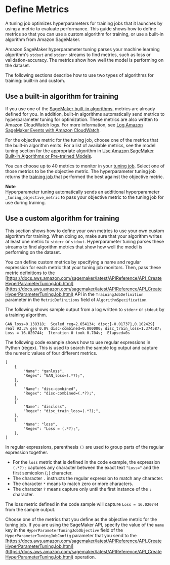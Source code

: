 # Define Metrics<a name="automatic-model-tuning-define-metrics"></a>

A tuning job optimizes hyperparameters for training jobs that it launches by using a metric to evaluate performance\. This guide shows how to define metrics so that you can use a custom algorithm for training, or use a built\-in algorithm from Amazon SageMaker\. 

Amazon SageMaker hyperparameter tuning parses your machine learning algorithm's `stdout` and `stderr` streams to find metrics, such as loss or validation\-accuracy\. The metrics show how well the model is performing on the dataset\. 

The following sections describe how to use two types of algorithms for training: built\-in and custom\.

## Use a built\-in algorithm for training<a name="automatic-model-tuning-define-metrics-builtin"></a>

If you use one of the [SageMaker built\-in algorithms](https://docs.aws.amazon.com/sagemaker/latest/dg/algos.html), metrics are already defined for you\. In addition, built\-in algorithms automatically send metrics to hyperparameter tuning for optimization\. These metrics are also written to Amazon CloudWatch logs\. For more information, see [Log Amazon SageMaker Events with Amazon CloudWatch](https://docs.aws.amazon.com/sagemaker/latest/dg/logging-cloudwatch.html)\. 

For the objective metric for the tuning job, choose one of the metrics that the built\-in algorithm emits\. For a list of available metrics, see the model tuning section for the appropriate algorithm in [Use Amazon SageMaker Built\-in Algorithms or Pre\-trained Models](https://docs.aws.amazon.com/sagemaker/latest/dg/algos.html)\.

You can choose up to 40 metrics to monitor in your [tuning job](https://docs.aws.amazon.com/sagemaker/latest/APIReference/API_HyperParameterAlgorithmSpecification.html)\. Select one of those metrics to be the objective metric\. The hyperparameter tuning job returns the [training job ](https://docs.aws.amazon.com/sagemaker/latest/APIReference/API_DescribeHyperParameterTuningJob.html#sagemaker-DescribeHyperParameterTuningJob-response-BestTrainingJob) that performed the best against the objective metric\.

**Note**  
Hyperparameter tuning automatically sends an additional hyperparameter `_tuning_objective_metric` to pass your objective metric to the tuning job for use during training\.

## Use a custom algorithm for training<a name="automatic-model-tuning-define-metrics-custom"></a>

This section shows how to define your own metrics to use your own custom algorithm for training\. When doing so, make sure that your algorithm writes at least one metric to `stderr` or `stdout`\. Hyperparameter tuning parses these streams to find algorithm metrics that show how well the model is performing on the dataset\.

You can define custom metrics by specifying a name and regular expression for each metric that your tuning job monitors\. Then, pass these metric definitions to the [https://docs.aws.amazon.com/sagemaker/latest/APIReference/API_CreateHyperParameterTuningJob.html](https://docs.aws.amazon.com/sagemaker/latest/APIReference/API_CreateHyperParameterTuningJob.html) API in the `TrainingJobDefinition` parameter in the `MetricDefinitions` field of `AlgorithmSpecification`\.

The following shows sample output from a log written to `stderr` or `stdout` by a training algorithm\.

```
GAN_loss=0.138318;  Scaled_reg=2.654134; disc:[-0.017371,0.102429] real 93.3% gen 0.0% disc-combined=0.000000; disc_train_loss=1.374587;  Loss = 16.020744;  Iteration 0 took 0.704s;  Elapsed=0s
```

The following code example shows how to use regular expressions in Python \(regex\)\. This is used to search the sample log output and capture the numeric values of four different metrics\.

```
[
    {
        "Name": "ganloss",
        "Regex": "GAN_loss=(.*?);",
    },
    {
        "Name": "disc-combined",
        "Regex": "disc-combined=(.*?);",
    },
    {
        "Name": "discloss",
        "Regex": "disc_train_loss=(.*?);",
    },
    {
        "Name": "loss",
        "Regex": "Loss = (.*?);",
    },
]
```

In regular expressions, parenthesis `()` are used to group parts of the regular expression together\.
+ For the `loss` metric that is defined in the code example, the expression `(.*?);` captures any character between the exact text `"Loss="` and the first semicolon \(`;`\) character\.
+ The character `.` instructs the regular expression to match any character\.
+  The character `*` means to match zero or more characters\. 
+ The character `?` means capture only until the first instance of the `;` character\. 

The loss metric defined in the code sample will capture `Loss = 16.020744` from the sample output\.

Choose one of the metrics that you define as the objective metric for the tuning job\. If you are using the SageMaker API, specify the value of the `name` key in the `HyperParameterTuningJobObjective` field of the `HyperParameterTuningJobConfig` parameter that you send to the [https://docs.aws.amazon.com/sagemaker/latest/APIReference/API_CreateHyperParameterTuningJob.html](https://docs.aws.amazon.com/sagemaker/latest/APIReference/API_CreateHyperParameterTuningJob.html) operation\.